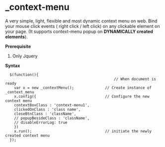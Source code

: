 # _context-menu
A very simple, light, flexible and most dynamic context menu on web. Bind your mouse click events ( right click / left click) on any clickable element on your page. (It supports context-menu popup on **DYNAMICALLY created elements**).

**Prerequisite**

1.  Only Jquery

**Syntax**

      $(function(){
                                                     // When document is ready
	    var x = new _contextMenu();              // Create instance of _context_menu
	    x.config({                               // Configure the new context menu
		contextBoxClass : 'context-menu1',
		clickedOnClass : 'class name',
		closeBtnClass : 'className',
		// popupBesideClass : 'className',
		// disableErrorLog: true
	    })
	    x.run();                                 // initiate the newly created context menu
      });

